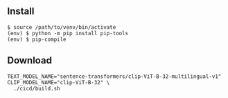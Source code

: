 ## Install 

```
$ source /path/to/venv/bin/activate
(env) $ python -m pip install pip-tools
(env) $ pip-compile
```


## Download

```
TEXT_MODEL_NAME="sentence-transformers/clip-ViT-B-32-multilingual-v1" CLIP_MODEL_NAME="clip-ViT-B-32" \
  ./cicd/build.sh
```